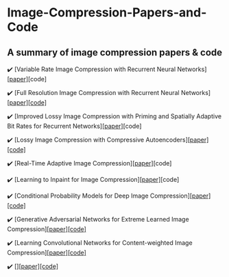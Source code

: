 # Image-Compression-Papers-and-Code
## A summary of image compression papers & code
:heavy_check_mark: [Variable Rate Image Compression with Recurrent Neural Networks][[paper]](https://arxiv.org/abs/1511.06085)[code]

:heavy_check_mark: [Full Resolution Image Compression with Recurrent Neural Networks][[paper]](http://openaccess.thecvf.com/content_cvpr_2017/papers/Toderici_Full_Resolution_Image_CVPR_2017_paper.pdf)[[code]](https://github.com/tensorflow/models/tree/master/research/compression)

:heavy_check_mark: [Improved Lossy Image Compression with Priming and Spatially Adaptive Bit
Rates for Recurrent Networks][[paper]](http://openaccess.thecvf.com/content_cvpr_2018/CameraReady/1904.pdf)[code]

:heavy_check_mark: [Lossy Image Compression with Compressive Autoencoders][[paper]](https://arxiv.org/abs/1703.00395)[[code]](https://github.com/alexandru-dinu/cae)

:heavy_check_mark: [Real-Time Adaptive Image Compression][[paper]](https://arxiv.org/abs/1705.05823)[code]

:heavy_check_mark: [Learning to Inpaint for Image Compression][[paper]](http://papers.nips.cc/paper/6724-learning-to-inpaint-for-image-compression.pdf)[code]

:heavy_check_mark: [Conditional Probability Models for Deep Image Compression][[paper]](http://openaccess.thecvf.com/content_cvpr_2018/CameraReady/2172.pdf)[[code]](https://github.com/fab-jul/imgcomp-cvpr)

:heavy_check_mark: [Generative Adversarial Networks for Extreme Learned Image Compression][[paper]](https://arxiv.org/abs/1804.02958)[[code]](https://github.com/Justin-Tan/generative-compression)

:heavy_check_mark: [Learning Convolutional Networks for Content-weighted Image Compression][[paper]](http://openaccess.thecvf.com/content_cvpr_2018/papers/Li_Learning_Convolutional_Networks_CVPR_2018_paper.pdf)[[code]](https://github.com/limuhit/ImageCompression)

:heavy_check_mark: [][[paper]]()[[code]]()
